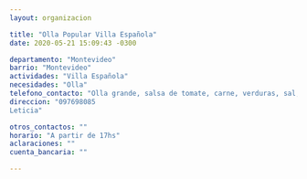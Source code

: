 ```yaml
---
layout: organizacion

title: "Olla Popular Villa Española"
date: 2020-05-21 15:09:43 -0300

departamento: "Montevideo"
barrio: "Montevideo"
actividades: "Villa Española"
necesidades: "Olla"
telefono_contacto: "Olla grande, salsa de tomate, carne, verduras, sal, leche en polvo, azucar"
direccion: "097698085
Leticia"

otros_contactos: ""
horario: "A partir de 17hs"
aclaraciones: ""
cuenta_bancaria: ""

---
```

